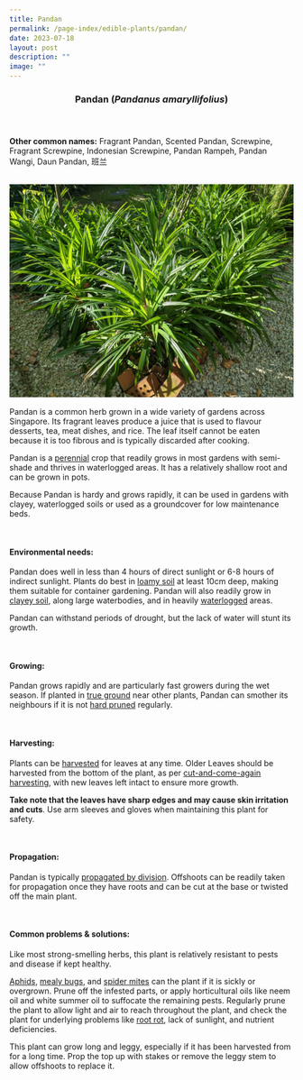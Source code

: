 ```yaml
---
title: Pandan
permalink: /page-index/edible-plants/pandan/
date: 2023-07-18
layout: post
description: ""
image: ""
---
```

<header> 
	<h3>Pandan (<em>Pandanus amaryllifolius</em>)</h3> 
</header> 
 
<section> 
	<p><strong>Other common names:</strong> Fragrant Pandan, Scented Pandan, Screwpine, Fragrant Screwpine, Indonesian Screwpine, Pandan Rampeh, Pandan Wangi, Daun Pandan, 班兰</p> 
	<br> 
</section> 
 
<section>
	<img title="Pandan plants growing in a Community Garden. Photo by Jacqueline Chua." src="/images/Plants/pandan_jacquelinechua.jpg">
	<p>Pandan is a common herb grown in a wide variety of gardens across Singapore. Its fragrant leaves produce a juice that is used to flavour desserts, tea, meat dishes, and rice. The leaf itself cannot be eaten because it is too fibrous and is typically discarded after cooking.</p>
	<p>Pandan is a <a href="/learn-more-about-gardening/glossary/#p">perennial</a> crop that readily grows in most gardens with semi-shade and thrives in waterlogged areas. It has a relatively shallow root and can be grown in pots.</p>
	<p>Because Pandan is hardy and grows rapidly, it can be used in gardens with clayey, waterlogged soils or used as a groundcover for low maintenance beds.</p>
  <br> 
</section> 
 
<section> 
  <h4>Environmental needs:</h4> 
		 <p> Pandan does well in less than 4 hours of direct sunlight or 6-8 hours of indirect sunlight. Plants do best in <a href="/page-index/horticulture-techniques/soil/">loamy soil</a> at least 10cm deep, making them suitable for container gardening. Pandan will also readily grow in <a href="/page-index/horticulture-techniques/soil/">clayey soil</a>, along large waterbodies, and in heavily <a href="/page-index/plant-problems/waterlogging/">waterlogged</a> areas.</p>
		<p>Pandan can withstand periods of drought, but the lack of water will stunt its growth.</p> 
	<br> 
</section> 
  
<section> 
  <h4>Growing:</h4> 
		<p>Pandan grows rapidly and are particularly fast growers during the wet season. If planted in <a href="/page-index/horticulture-techniques/true-ground">true ground</a> near other plants, Pandan can smother its neighbours if it is not <a href="/page-index/horticulture-techniques/pruning/">hard pruned</a> regularly.</p> 
	<br> 
</section> 
 
<section> 
  <h4>Harvesting:</h4> 
	<p>Plants can be <a href="/page-index/horticulture-techniques/harvesting-hygiene">harvested</a> for leaves at any time. Older Leaves should be harvested from the bottom of the plant, as per <a href="/page-index/horticulture-techniques/cut-and-come-again">cut-and-come-again harvesting</a>, with new leaves left intact to ensure more growth.</p>
	<p><b>Take note that the leaves have sharp edges and may cause skin irritation and cuts</b>. Use arm sleeves and gloves when maintaining this plant for safety.</p> 
	<br> 
</section> 
  
<section> 
  <h4>Propagation:</h4> 
	<p>Pandan is typically <a href="/page-index/horticulture-techniques/propagating-by-division">propagated by division</a>. Offshoots can be readily taken for propagation once they have roots and can be cut at the base or twisted off the main plant.</p> 
	<br> 
</section> 
 
<section> 
  <h4>Common problems &amp; solutions:</h4> 
		<p> Like most strong-smelling herbs, this plant is relatively resistant to pests and disease if kept healthy.</p>
	<p><a href="/page-index/pests/aphids">Aphids</a>, <a href="/page-index/pests/mealy-bugs">mealy bugs</a>, and <a href="/page-index/pests/spider-mites">spider mites</a> can the plant if it is sickly or overgrown. Prune off the infested parts, or apply horticultural oils like neem oil and white summer oil to suffocate the remaining pests. Regularly prune the plant to allow light and air to reach throughout the plant, and check the plant for underlying problems like <a href="/page-index/plant-problems/root-rot">root rot</a>, lack of sunlight, and nutrient deficiencies.</p>
		<p>This plant can grow long and leggy, especially if it has been harvested from for a long time. Prop the top up with stakes or remove the leggy stem to allow offshoots to replace it.</p>
	<br> 
</section>